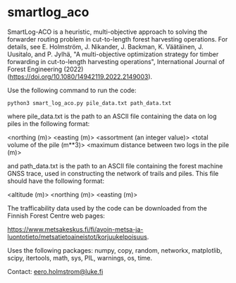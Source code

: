 # smartlog_aco
SmartLog-ACO is a heuristic, multi-objective approach to solving the forwarder routing problem in cut-to-length forest harvesting operations. For details, see E. Holmström, J. Nikander, J. Backman, K. Väätäinen, J. Uusitalo, and P. Jylhä, "A multi-objective optimization strategy for timber forwarding in cut-to-length harvesting operations", International Journal of Forest Engineering (2022) (https://doi.org/10.1080/14942119.2022.2149003).

Use the following command to run the code:

```
python3 smart_log_aco.py pile_data.txt path_data.txt
```

where pile_data.txt is the path to an ASCII file containing the data on log piles in the following format:

<northing (m)> <easting (m)> <assortment (an integer value)> <total volume of the pile (m**3)> <number of logs in the pile> <maximum distance between two logs in the pile (m)>
  
and path_data.txt is the path to an ASCII file containing the forest machine GNSS trace, used in constructing the network of trails and piles. This file should have the following format:
  
<altitude (m)> <northing (m)> <easting (m)>
  
The trafficability data used by the code can be downloaded from the Finnish Forest Centre web pages:
  
https://www.metsakeskus.fi/fi/avoin-metsa-ja-luontotieto/metsatietoaineistot/korjuukelpoisuus.

Uses the following packages: numpy, copy, random, networkx, matplotlib, scipy, itertools, math, sys, PIL, warnings, os, time.

Contact: eero.holmstrom@luke.fi
